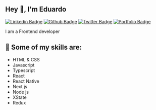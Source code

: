 ## Hey 👋, I'm Eduardo
[![Linkedin Badge](https://img.shields.io/badge/-eduardobrito7-0072b1?style=flat&logo=Linkedin&logoColor=white&link=https://www.linkedin.com/in/eduardo-brito7/)](https://www.linkedin.com/in/eduardo-brito7/) [![Github Badge](https://img.shields.io/badge/-edabrito7-grey?style=flat&logo=github&logoColor=white&link=https://github.com/edabrito7/)](https://www.github.com/edabrito7/) [![Twitter Badge](https://img.shields.io/badge/-edabrito7-00acee?style=flat&logo=twitter&logoColor=white&link=https://twitter.com/edabrito7/)](https://www.twitter.com/edabrito7/) [![Portfolio Badge](https://img.shields.io/badge/portfolio-web-blue?style=flat&link=https://edabrito7.netlify.app/)](https://edabrito7.netlify.app/) <p align='left'>I am a Frontend developer</p>
 ## :muscle: Some of my skills are:
<ul>
 <li>HTML & CSS</li>
 <li>Javascript</li>
  <li>Typescript</li>
 <li>React</li>
 <li>React Native</li>
 <li>Next js</li>
 <li>Node js</li>
 <li>XState</li>
 <li>Redux</li>
</ul>

